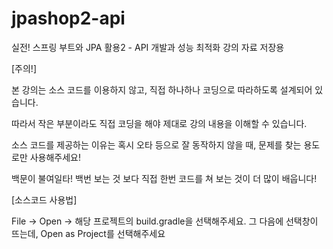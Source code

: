# jpashop2-api
실전! 스프링 부트와 JPA 활용2 - API 개발과 성능 최적화 강의 자료 저장용

[주의!]

본 강의는 소스 코드를 이용하지 않고, 직접 하나하나 코딩으로 따라하도록 설계되어 있습니다.

따라서 작은 부분이라도 직접 코딩을 해야 제대로 강의 내용을 이해할 수 있습니다.

소스 코드를 제공하는 이유는 혹시 오타 등으로 잘 동작하지 않을 때, 문제를 찾는 용도로만 사용해주세요!

백문이 불여일타! 백번 보는 것 보다 직접 한번 코드를 쳐 보는 것이 더 많이 배웁니다!


[소스코드 사용법]

File -> Open -> 해당 프로젝트의 build.gradle을 선택해주세요. 그 다음에 선택창이 뜨는데, Open as Project를 선택해주세요
